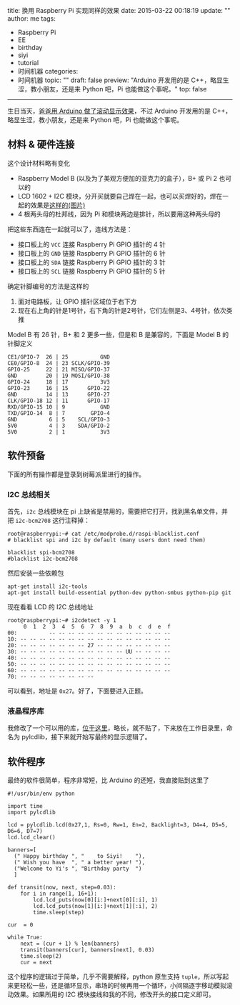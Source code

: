 title: 换用 Raspberry Pi 实现同样的效果
date: 2015-03-22 00:18:19
update: ""
author: me
tags:
- Raspberry Pi
- EE
- birthday
- siyi
- tutorial
- 时间机器
categories:
- 时间机器
topic: ""
draft: false
preview: "Arduino 开发用的是 C++，略显生涩，教小朋友，还是来 Python 吧，Pi 也能做这个事呢。"
top: false


---



生日当天，[爸爸用 Arduino 做了滚动显示效果](/post/2015/03/20/2015-03-20-happy-birthday.html)，不过 Arduino 开发用的是 C++，略显生涩，教小朋友，还是来 Python 吧，Pi 也能做这个事呢。

## 材料 & 硬件连接

这个设计材料略有变化

- Raspberry Model B (以及为了美观方便加的亚克力的盒子），B+ 或 Pi 2 也可以的
- LCD 1602 + I2C 模块，分开买就要自己焊在一起，也可以买焊好的，焊在一起的效果是[这样的(图片)](http://7xi6s0.com1.z0.glb.clouddn.com/20150320/IMG_0806.JPG)
- 4 根两头母的杜邦线，因为 Pi 和模块两边是排针，所以要用这种两头母的

把这些东西连在一起就可以了，连线方法是：

- 接口板上的 `VCC` 连接 Raspberry Pi GPIO 插针的 4 针
- 接口板上的 `GND` 链接 Raspberry Pi GPIO 插针的 6 针
- 接口板上的 `SDA` 链接 Raspberry Pi GPIO 插针的 3 针
- 接口板上的 `SCL` 链接 Raspberry Pi GPIO 插针的 5 针

确定针脚编号的方法是这样的

1. 面对电路板，让 GPIO 插针区域位于右下方
1. 现在右上角的针是1号针，右下角的针是2号针，它们左侧是3、4号针，依次类推

Model B 有 26 针，B+ 和 2 更多一些，但是和 B 是兼容的，下面是 Model B 的针脚定义

    CE1/GPIO-7  26 | 25          GND
    CE0/GPIO-8  24 | 23 SCLK/GPIO-39
    GPIO-25     22 | 21 MISO/GPIO-37
    GND         20 | 19 MOSI/GPIO-38
    GPIO-24     18 | 17          3V3
    GPIO-23     16 | 15      GPIO-22
    GND         14 | 13      GPIO-27
    CLK/GPIO-18 12 | 11      GPIO-17
    RXD/GPIO-15 10 | 9           GND
    TXD/GPIO-14  8 | 7        GPIO-4
    GND          6 | 5    SCL/GPIO-3 
    5V0          4 | 3    SDA/GPIO-2
    5V0          2 | 1           3V3


## 软件预备

下面的所有操作都是登录到树莓派里进行的操作。

### I2C 总线相关

首先，`i2c` 总线模块在 pi 上缺省是禁用的，需要把它打开，找到黑名单文件，并把 `i2c-bcm2708` 这行注释掉：

	root@raspberrypi:~# cat /etc/modprobe.d/raspi-blacklist.conf
	# blacklist spi and i2c by default (many users dont need them)

	blacklist spi-bcm2708
	#blacklist i2c-bcm2708

然后安装一些依赖包

    apt-get install i2c-tools
    apt-get install build-essential python-dev python-smbus python-pip git

现在看看 LCD 的 I2C 总线地址

	root@raspberrypi:~# i2cdetect -y 1
		 0  1  2  3  4  5  6  7  8  9  a  b  c  d  e  f
	00:          -- -- -- -- -- -- -- -- -- -- -- -- --
	10: -- -- -- -- -- -- -- -- -- -- -- -- -- -- -- --
	20: -- -- -- -- -- -- -- 27 -- -- -- -- -- -- -- --
	30: -- -- -- -- -- -- -- -- -- -- -- UU -- -- -- --
	40: -- -- -- -- -- -- -- -- -- -- -- -- -- -- -- --
	50: -- -- -- -- -- -- -- -- -- -- -- -- -- -- -- --
	60: -- -- -- -- -- -- -- -- -- -- -- -- -- -- -- --
	70: -- -- -- -- -- -- -- --

可以看到，地址是 `0x27`。好了，下面要进入正题。

### 液晶程序库

我修改了一个可以用的库，[位于这里](https://gist.github.com/gnawux/4f68b8e301b203489336)，略长，就不贴了，下来放在工作目录里，命名为 pylcdlib，接下来就开始写最终的显示逻辑了。

## 软件程序

最终的软件很简单，程序非常短，比 Arduino 的还短，我直接贴到这里了

	#!/usr/bin/env python

	import time
	import pylcdlib

	lcd = pylcdlib.lcd(0x27,1, Rs=0, Rw=1, En=2, Backlight=3, D4=4, D5=5, D6=6, D7=7)
	lcd.lcd_clear()

	banners=[
	  (" Happy birthday ", "    to Siyi!    "),
	  (" Wish you have  ", " a better year! "),
	  ("Welcome to Yi's ", "Birthday party  ")
	  ]

	def transit(now, next, step=0.03):
		for i in range(1, 16+1):
			lcd.lcd_puts(now[0][i:]+next[0][:i], 1)
			lcd.lcd_puts(now[1][i:]+next[1][:i], 2)
			time.sleep(step)

	cur  = 0

	while True:
		next = (cur + 1) % len(banners)
		transit(banners[cur], banners[next], 0.03)
		time.sleep(2)
		cur = next

这个程序的逻辑过于简单，几乎不需要解释，python 原生支持 `tuple`，所以写起来更轻松一些，还是循环显示，串场的时候再用一个循环，小间隔逐字移动模拟滚动效果。如果所用的 I2C 模块接线和我的不同，修改开头的接口定义即可。
